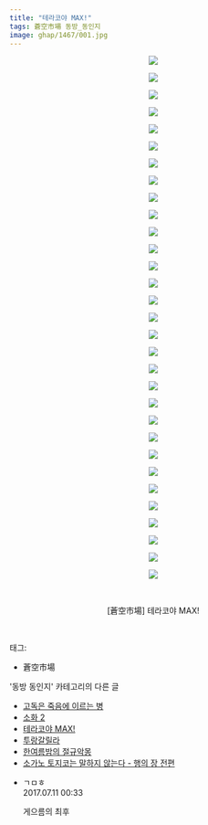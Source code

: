 ```yaml
---
title: "테라코야 MAX!"
tags: 蒼空市場 동방_동인지
image: ghap/1467/001.jpg
---
```

<div class="article">
<p style="text-align: center; clear: none; float: none;"><img src="{{ site.nasurl }}/ghap/1467/001.jpg"/></p>
<p style="text-align: center; clear: none; float: none;"><img src="{{ site.nasurl }}/ghap/1467/002.jpg"/></p>
<p style="text-align: center; clear: none; float: none;"><img src="{{ site.nasurl }}/ghap/1467/003.jpg"/></p>
<p style="text-align: center; clear: none; float: none;"><img src="{{ site.nasurl }}/ghap/1467/004.jpg"/></p>
<p style="text-align: center; clear: none; float: none;"><img src="{{ site.nasurl }}/ghap/1467/005.jpg"/></p>
<p style="text-align: center; clear: none; float: none;"><img src="{{ site.nasurl }}/ghap/1467/006.jpg"/></p>
<p style="text-align: center; clear: none; float: none;"><img src="{{ site.nasurl }}/ghap/1467/007.jpg"/></p>
<p style="text-align: center; clear: none; float: none;"><img src="{{ site.nasurl }}/ghap/1467/008.jpg"/></p>
<p style="text-align: center; clear: none; float: none;"><img src="{{ site.nasurl }}/ghap/1467/009.jpg"/></p>
<p style="text-align: center; clear: none; float: none;"><img src="{{ site.nasurl }}/ghap/1467/010.jpg"/></p>
<p style="text-align: center; clear: none; float: none;"><img src="{{ site.nasurl }}/ghap/1467/011.jpg"/></p>
<p style="text-align: center; clear: none; float: none;"><img src="{{ site.nasurl }}/ghap/1467/012.jpg"/></p>
<p style="text-align: center; clear: none; float: none;"><img src="{{ site.nasurl }}/ghap/1467/013.jpg"/></p>
<p style="text-align: center; clear: none; float: none;"><img src="{{ site.nasurl }}/ghap/1467/014.jpg"/></p>
<p style="text-align: center; clear: none; float: none;"><img src="{{ site.nasurl }}/ghap/1467/015.jpg"/></p>
<p style="text-align: center; clear: none; float: none;"><img src="{{ site.nasurl }}/ghap/1467/016.jpg"/></p>
<p style="text-align: center; clear: none; float: none;"><img src="{{ site.nasurl }}/ghap/1467/017.jpg"/></p>
<p style="text-align: center; clear: none; float: none;"><img src="{{ site.nasurl }}/ghap/1467/018.jpg"/></p>
<p style="text-align: center; clear: none; float: none;"><img src="{{ site.nasurl }}/ghap/1467/019.jpg"/></p>
<p style="text-align: center; clear: none; float: none;"><img src="{{ site.nasurl }}/ghap/1467/020.jpg"/></p>
<p style="text-align: center; clear: none; float: none;"><img src="{{ site.nasurl }}/ghap/1467/021.jpg"/></p>
<p style="text-align: center; clear: none; float: none;"><img src="{{ site.nasurl }}/ghap/1467/022.jpg"/></p>
<p style="text-align: center; clear: none; float: none;"><img src="{{ site.nasurl }}/ghap/1467/023.jpg"/></p>
<p style="text-align: center; clear: none; float: none;"><img src="{{ site.nasurl }}/ghap/1467/024.jpg"/></p>
<p style="text-align: center; clear: none; float: none;"><img src="{{ site.nasurl }}/ghap/1467/025.jpg"/></p>
<p style="text-align: center; clear: none; float: none;"><img src="{{ site.nasurl }}/ghap/1467/026.jpg"/></p>
<p style="text-align: center; clear: none; float: none;"><img src="{{ site.nasurl }}/ghap/1467/027.jpg"/></p>
<p style="text-align: center; clear: none; float: none;"><img src="{{ site.nasurl }}/ghap/1467/028.jpg"/></p>
<p style="text-align: center; clear: none; float: none;"><img src="{{ site.nasurl }}/ghap/1467/029.jpg"/></p>
<p style="text-align: center; clear: none; float: none;"><img src="{{ site.nasurl }}/ghap/1467/030.jpg"/></p>
<p style="text-align: center; clear: none; float: none;"><img src="{{ site.nasurl }}/ghap/1467/031.jpg"/></p>
<p style="text-align: center; clear: none; float: none;"><br/></p>
<p style="text-align: center; clear: none; float: none;">[蒼空市場] 테라코야 MAX!</p>
<p><br/></p>
</div><div class="tagTrail">
<p>태그: </p>
<ul>
<li>蒼空市場</li>
</ul>
</div><div class="another">
<p>'동방 동인지' 카테고리의 다른 글</p>
<ul>
<li><a href="/2016-08-10-ghap_1469">고독은 죽음에 이르는 병</a></li>
<li><a href="/2016-08-10-ghap_1468">소화 2</a></li>
<li><a href="/2016-08-10-ghap_1467">테라코야 MAX!</a></li>
<li><a href="/2016-08-10-ghap_1466">투랑갈릴라</a></li>
<li><a href="/2016-08-10-ghap_1465">한여름밤의 절규악몽</a></li>
<li><a href="/2016-08-10-ghap_1464">소가노 토지코는 말하지 않는다 - 행의 장 전편</a></li>
</ul>
</div><div class="cb_module cb_fluid">
<div class="cb_wrt cb_profile">
<div class="comment">
<ul>
<li class="cb_thumb_off" id="comment15033341">
<div class="cb_comment_area">
<div class="cb_info_area">
<div class="cb_section">
<span class="cb_nick_name">ㄱㅁㅎ</span>
</div>
<div class="cb_section">
<span class="cb_date">2017.07.11 00:33 </span>
</div>
</div>
<div class="cb_dsc_comment">
<p class="cb_dsc">
											게으름의 최후
										</p>
</div>
</div></li>
</ul>
</div>
</div><!-- commentList close -->
</div>
<br/>
<p id="refer"></p>
<br/>
